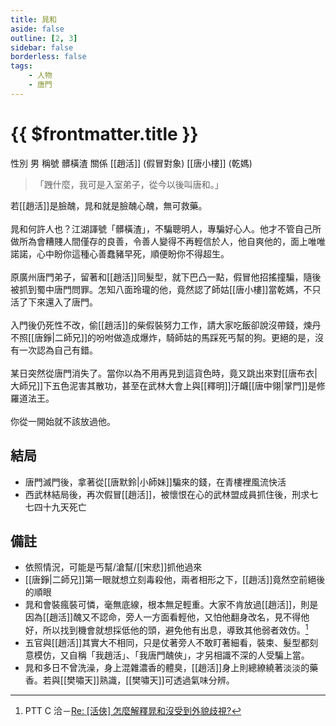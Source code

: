 ```yaml
---
title: 晁和
aside: false
outline: [2, 3]
sidebar: false
borderless: false
tags:
    - 人物
    - 唐門
---
```


# {{ $frontmatter.title }}

<ChTabs position="bottom">
    <ChTab title="晁和">
        <Ch
            src='/images/characters/special208/normal.webp' 
            position='right'/>
        <ChName nameZh='晁和' nameEn='Chao He' position='right' />
        <ChTable>
            <ChTr>
                <ChTd isTitle=true>
                    性別
                </ChTd>
                <ChTd>
                    男
                </ChTd>
            </ChTr>
            <ChTr>
				<ChTd isTitle=true>
					稱號
				</ChTd>
				<ChTd>
					髒橫渣
				</ChTd>
			</ChTr>
            <ChTr>
                <ChTd isTitle=true position='center'>
                    關係
                </ChTd>
            </ChTr>
            <ChTr>
                <ChTd position='center'>
                    [[趙活]] (假冒對象)
                </ChTd>
            </ChTr>
            <ChTr>
                <ChTd position='center'>  
                    [[唐小樓]] (乾媽)
                </ChTd>
            </ChTr>
        </ChTable>
    </ChTab>
</ChTabs>

> 「跩什麼，我可是入室弟子，從今以後叫唐和。」

若[[趙活]]是臉醜，晁和就是臉醜心醜，無可救藥。
<br><br>
晁和何許人也？江湖諢號「髒橫渣」，不騙聰明人，專騙好心人。他才不管自己所做所為會糟賤人間僅存的良善，令善人變得不再輕信於人，他自爽他的，面上唯唯諾諾，心中盼你這種心善蠢豬早死，順便盼你不得超生。
<br><br>
原廣州唐門弟子，留著和[[趙活]]同髮型，就下巴凸一點，假冒他招搖撞騙，隨後被抓到蜀中唐門問罪。怎知八面玲瓏的他，竟然認了師姑[[唐小樓]]當乾媽，不只活了下來還入了唐門。
<br><br>
入門後仍死性不改，偷[[趙活]]的柴假裝努力工作，請大家吃飯卻說沒帶錢，煉丹不照[[唐錚|二師兄]]的吩咐做造成爆炸，騎師姑的馬踩死丐幫的狗。更絕的是，沒有一次認為自己有錯。
<br><br>
某日突然從唐門消失了。當你以為不用再見到這貨色時，竟又跳出來對[[唐布衣|大師兄]]下五色泥害其散功，甚至在武林大會上與[[釋明]]汙衊[[唐中翎|掌門]]是修羅道法王。
<br><br>
你從一開始就不該放過他。

## 結局

-   唐門滅門後，拿著從[[唐默鈴|小師妹]]騙來的錢，在青樓裡風流快活
-   西武林結局後，再次假冒[[趙活]]，被懷恨在心的武林盟成員抓住後，刑求七七四十九天死亡

## 備註

-   依照情況，可能是丐幫/滄幫/[[宋悲]]抓他過來
-   [[唐錚|二師兄]]第一眼就想立刻毒殺他，兩者相形之下，[[趙活]]竟然空前絕後的順眼
-   晁和會裝瘋裝可憐，毫無底線，根本無足輕重。大家不肯放過[[趙活]]，則是因為[[趙活]]醜又不認命，旁人一方面看輕他，又怕他翻身改名，見不得他好，所以找到機會就想採低他的頭，避免他有出息，導致其他弱者效仿。[^1]
-   五官與[[趙活]]其實大不相同，只是仗著旁人不敢盯著細看，裝束、髮型都刻意模仿，又自稱「我趙活」、「我唐門醜俠」，才另相識不深的人受騙上當。
-   晁和多日不曾洗澡，身上混雜濃香的體臭，[[趙活]]身上則總繚繞著淡淡的藥香。若與[[樊嘯天]]熟識，[[樊嘯天]]可透過氣味分辨。

[^1]: PTT C 洽－[Re: \[活俠\] 怎麼解釋晁和沒受到外貌歧視?](https://www.ptt.cc/bbs/C_Chat/M.1725289496.A.4B8.html)
